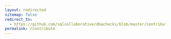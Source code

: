 ```yaml
---
layout: redirected
sitemap: false
redirect_to:
  - https://github.com/sqlcollaborative/dbachecks/blob/master/contributing.md
permalink: /contribute
---
```

